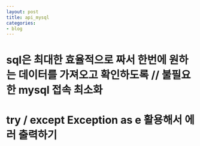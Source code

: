 ```yaml
---
layout: post
title: api_mysql
categories:
- blog
---
```



# sql은 최대한 효율적으로 짜서 한번에 원하는 데이터를 가져오고 확인하도록 // 불필요한 mysql 접속 최소화
# try / except Exception as e 활용해서 에러 출력하기

